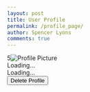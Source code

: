 ```yaml
---
layout: post
title: User Profile
permalink: /profile_page/
author: Spencer Lyons
comments: true
---
```


<link rel="stylesheet" href="{{ site.baseurl }}/assets/css/profile_style.css">
<html lang="en">
<head>
    <meta charset="UTF-8">
    <meta name="viewport" content="width=device-width, initial-scale=1.0">
    <title>User Profile</title>
    <link rel="stylesheet" href="/socialmedia_frontend/assets/css/profile_style.css">
</head>
<body>
    <div class="profile-header">
        5<img id="link" src="http://127.0.0.1:8209/socialmedia_frontend/images/logo.png" alt="Profile Picture" />
        <div class="name" id="username">Loading...</div>
        <div class="theme" id="theme-preference">Loading...</div>
        <button id="delete-btn" class="delete-button">Delete Profile</button>
    </div>
    <script>
        const userId = localStorage.getItem("user_id");
        console.log("User ID:", userId);
        if (userId) {
            const apiUrl = `${pythonURI}/api/${userID}/profile`; // Adjust for actual user ID
        }
        // Fetch user data and populate the profile
        async function loadProfile() {
            try {
                const response = await fetch(apiUrl);
                const data = await response.json();
                // Populate profile details
                document.getElementById('link').src = data.link || '/images/logo.png';
                document.getElementById('username').textContent = data.name || 'Unknown User';
                document.getElementById('theme-preference').textContent = `Preferred Theme: ${data.theme || 'Light'}`;
            } catch (error) {
                console.error('Error fetching profile data:', error);
            }
        }
        // Load profile on page load
        async function deleteProfile() {
            const confirmation = confirm('Are you sure you want to delete this profile?');
            if (!confirmation) return;
            try {
                const response = await fetch(`${apiUrl}`, {
                    method: 'DELETE',
                    headers: {
                        'Content-Type': 'application/json',
                    },
                    body: JSON.stringify({ user_id: 1 }) // Replace 1 with the actual user ID
                });
                if (response.ok) {
                    alert('Profile deleted successfully!');
                    document.getElementById('link').src = '/images/logo.png';
                    document.getElementById('name').textContent = 'Unknown User';
                    document.getElementById('theme').textContent = 'Preferred Theme: Light';
                } else {
                    const errorData = await response.json();
                    alert(`Error deleting profile: ${errorData.message}`);
                }
            } catch (error) {
                console.error('Error deleting profile:', error);
            }
        }
        // Load profile on page load
        document.addEventListener('DOMContentLoaded', () => {
            loadProfile();
            document.getElementById('delete-btn').addEventListener('click', deleteProfile);
        });
    </script>
</body>
</html>